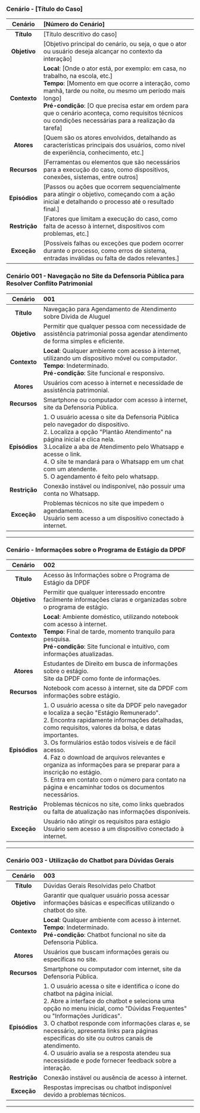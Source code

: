 

### **Cenário - [Título do Caso]**

| **Cenário**  | **[Número do Cenário]**                                                                                                      |
|:------------:|:------------------------------------------------------------------------------------------------------------------------------|
| **Título**   | [Título descritivo do caso]                                                                                                   |
| **Objetivo** | [Objetivo principal do cenário, ou seja, o que o ator ou usuário deseja alcançar no contexto da interação]                    |
| **Contexto** | **Local**: [Onde o ator está, por exemplo: em casa, no trabalho, na escola, etc.]<br>**Tempo**: [Momento em que ocorre a interação, como manhã, tarde ou noite, ou mesmo um período mais longo]<br>**Pré-condição**: [O que precisa estar em ordem para que o cenário aconteça, como requisitos técnicos ou condições necessárias para a realização da tarefa] |
| **Atores**   | [Quem são os atores envolvidos, detalhando as características principais dos usuários, como nível de experiência, conhecimento, etc.] |
| **Recursos** | [Ferramentas ou elementos que são necessários para a execução do caso, como dispositivos, conexões, sistemas, entre outros]   |
| **Episódios**| [Passos ou ações que ocorrem sequencialmente para atingir o objetivo, começando com a ação inicial e detalhando o processo até o resultado final.] |
| **Restrição**| [Fatores que limitam a execução do caso, como falta de acesso à internet, dispositivos com problemas, etc.]                   |
| **Exceção**  | [Possíveis falhas ou exceções que podem ocorrer durante o processo, como erros de sistema, entradas inválidas ou falta de dados relevantes.]  |



### **Cenário 001 - Navegação no Site da Defensoria Pública para Resolver Conflito Patrimonial**  

| **Cenário**  | **001**                                                                                                          |
|:------------:|:-----------------------------------------------------------------------------------------------------------------|
| **Título**   | Navegação para Agendamento de Atendimento sobre Dívida de Aluguel                                               |
| **Objetivo** | Permitir que qualquer pessoa com necessidade de assistência patrimonial possa agendar atendimento de forma simples e eficiente. |
| **Contexto** | **Local**: Qualquer ambiente com acesso à internet, utilizando um dispositivo móvel ou computador.<br>**Tempo**: Indeterminado.<br>**Pré-condição**: Site funcional e responsivo. |
| **Atores**   | Usuários com acesso à internet e necessidade de assistência patrimonial.                                         |
| **Recursos** | Smartphone ou computador com acesso à internet, site da Defensoria Pública.                                      |
| **Episódios**| 1. O usuário acessa o site da Defensoria Pública pelo navegador do dispositivo.<br>2. Localiza a opção "Plantão Atendimento" na página inicial e clica nela.<br>3.Localize a aba de Atendimento pelo Whatsapp e acesse o link.<br>4. O site te mandará para o Whatsapp em um chat com um atendente.<br>5. O agendamento é feito pelo whatsapp. |
| **Restrição**| Conexão instável ou indisponível, não possuir uma conta no Whatsapp.                                                                                 |
| **Exceção**  | Problemas técnicos no site que impedem o agendamento.<br>Usuário sem acesso a um dispositivo conectado à internet. |

---

### **Cenário - Informações sobre o Programa de Estágio da DPDF**  

| **Cenário**  | **002**                                                                                                          |
|:------------:|:-----------------------------------------------------------------------------------------------------------------|
| **Título**   | Acesso às Informações sobre o Programa de Estágio da DPDF                                                       |
| **Objetivo** | Permitir que qualquer interessado encontre facilmente informações claras e organizadas sobre o programa de estágio. |
| **Contexto** | **Local**: Ambiente doméstico, utilizando notebook com acesso à internet.<br>**Tempo**: Final de tarde, momento tranquilo para pesquisa.<br>**Pré-condição**: Site funcional e intuitivo, com informações atualizadas. |
| **Atores**   | Estudantes de Direito em busca de informações sobre o estágio.<br>Site da DPDF como fonte de informações.       |
| **Recursos** | Notebook com acesso à internet, site da DPDF com informações sobre estágio.                                      |
| **Episódios**| 1. O usuário acessa o site da DPDF pelo navegador e localiza a seção "Estágio Remunerado".<br>2. Encontra rapidamente informações detalhadas, como requisitos, valores da bolsa, e datas importantes.<br>3. Os formulários estão todos visíveis e de fácil acesso.<br>4. Faz o download de arquivos relevantes e organiza as informações para se preparar para a inscrição no estágio.<br>5. Entra em contato com o número para contato na página e encaminhar todos os documentos necessários. |
| **Restrição**| Problemas técnicos no site, como links quebrados ou falta de atualização nas informações disponíveis.            |
| **Exceção**  | Usuário não atingir os requisitos para estágio<br>Usuário sem acesso a um dispositivo conectado à internet. |  


---

### **Cenário 003 - Utilização do Chatbot para Dúvidas Gerais**  

| **Cenário**  | **003**                                                                                                          |
|:------------:|:-----------------------------------------------------------------------------------------------------------------|
| **Título**   | Dúvidas Gerais Resolvidas pelo Chatbot                                                                          |
| **Objetivo** | Garantir que qualquer usuário possa acessar informações básicas e específicas utilizando o chatbot do site.      |
| **Contexto** | **Local**: Qualquer ambiente com acesso à internet.<br>**Tempo**: Indeterminado.<br>**Pré-condição**: Chatbot funcional no site da Defensoria Pública. |
| **Atores**   | Usuários que buscam informações gerais ou específicas no site.                                                  |
| **Recursos** | Smartphone ou computador com internet, site da Defensoria Pública.                                              |
| **Episódios**| 1. O usuário acessa o site e identifica o ícone do chatbot na página inicial.<br>2. Abre a interface do chatbot e seleciona uma opção no menu inicial, como "Dúvidas Frequentes" ou "Informações Jurídicas".<br>3. O chatbot responde com informações claras e, se necessário, apresenta links para páginas específicas do site ou outros canais de atendimento.<br>4. O usuário avalia se a resposta atendeu sua necessidade e pode fornecer feedback sobre a interação. |
| **Restrição**| Conexão instável ou ausência de acesso à internet.                                                               |
| **Exceção**  | Respostas imprecisas ou chatbot indisponível devido a problemas técnicos. |

---